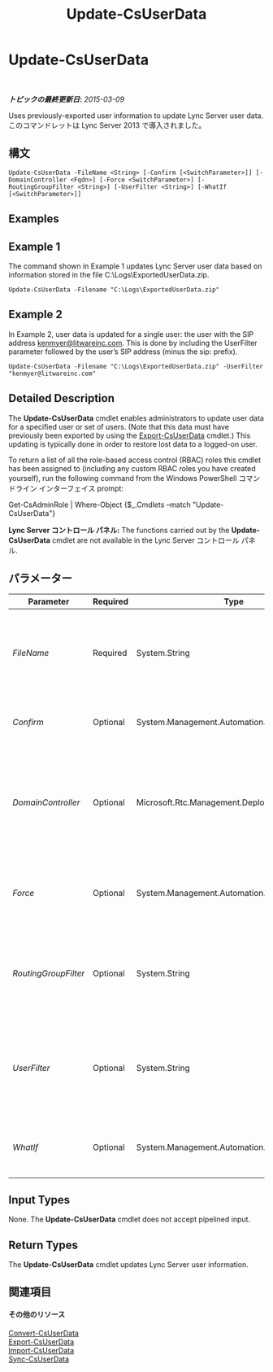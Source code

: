 ﻿---
title: Update-CsUserData
TOCTitle: Update-CsUserData
ms:assetid: e3cb48e9-9b5e-4c73-ab54-4aea16533ed8
ms:mtpsurl: https://technet.microsoft.com/ja-jp/library/JJ205358(v=OCS.15)
ms:contentKeyID: 48273858
ms.date: 05/19/2016
mtps_version: v=OCS.15
ms.translationtype: HT
---

# Update-CsUserData

 

_**トピックの最終更新日:** 2015-03-09_

Uses previously-exported user information to update Lync Server user data. このコマンドレットは Lync Server 2013 で導入されました。

## 構文

    Update-CsUserData -FileName <String> [-Confirm [<SwitchParameter>]] [-DomainController <Fqdn>] [-Force <SwitchParameter>] [-RoutingGroupFilter <String>] [-UserFilter <String>] [-WhatIf [<SwitchParameter>]]

## Examples

## Example 1

The command shown in Example 1 updates Lync Server user data based on information stored in the file C:\\Logs\\ExportedUserData.zip.

    Update-CsUserData -Filename "C:\Logs\ExportedUserData.zip"

## Example 2

In Example 2, user data is updated for a single user: the user with the SIP address kenmyer@litwareinc.com. This is done by including the UserFilter parameter followed by the user’s SIP address (minus the sip: prefix).

    Update-CsUserData -Filename "C:\Logs\ExportedUserData.zip" -UserFilter "kenmyer@litwareinc.com"

## Detailed Description

The **Update-CsUserData** cmdlet enables administrators to update user data for a specified user or set of users. (Note that this data must have previously been exported by using the [Export-CsUserData](export-csuserdata.md) cmdlet.) This updating is typically done in order to restore lost data to a logged-on user.

To return a list of all the role-based access control (RBAC) roles this cmdlet has been assigned to (including any custom RBAC roles you have created yourself), run the following command from the Windows PowerShell コマンドライン インターフェイス prompt:

Get-CsAdminRole | Where-Object {$\_.Cmdlets –match "Update-CsUserData"}

**Lync Server コントロール パネル:** The functions carried out by the **Update-CsUserData** cmdlet are not available in the Lync Server コントロール パネル.

## パラメーター


<table>
<colgroup>
<col style="width: 25%" />
<col style="width: 25%" />
<col style="width: 25%" />
<col style="width: 25%" />
</colgroup>
<thead>
<tr class="header">
<th>Parameter</th>
<th>Required</th>
<th>Type</th>
<th>Description</th>
</tr>
</thead>
<tbody>
<tr class="odd">
<td><p><em>FileName</em></p></td>
<td><p>Required</p></td>
<td><p>System.String</p></td>
<td><p>Full path to the .ZIP file or .XML file containing the user data to be updated. For example:</p>
<p>-FileName “C:\Data\Lync2010.zip&quot;</p></td>
</tr>
<tr class="even">
<td><p><em>Confirm</em></p></td>
<td><p>Optional</p></td>
<td><p>System.Management.Automation.SwitchParameter</p></td>
<td><p>Prompts you for confirmation before executing the command.</p></td>
</tr>
<tr class="odd">
<td><p><em>DomainController</em></p></td>
<td><p>Optional</p></td>
<td><p>Microsoft.Rtc.Management.Deploy.Fqdn</p></td>
<td><p>Enables administrators to specify the FQDN of the domain controller to be used when running the <strong>Update-CsUserData</strong> cmdlet. If not specified, the cmdlet will use the first available domain controller.</p></td>
</tr>
<tr class="even">
<td><p><em>Force</em></p></td>
<td><p>Optional</p></td>
<td><p>System.Management.Automation.SwitchParameter</p></td>
<td><p>Suppresses the display of any non-fatal error message that might occur when running the command.</p></td>
</tr>
<tr class="odd">
<td><p><em>RoutingGroupFilter</em></p></td>
<td><p>Optional</p></td>
<td><p>System.String</p></td>
<td><p>Enables you to update data only for the specified routing groups. Routing groups are used to indicate the Front End server that users register with.</p></td>
</tr>
<tr class="even">
<td><p><em>UserFilter</em></p></td>
<td><p>Optional</p></td>
<td><p>System.String</p></td>
<td><p>Enables you to update data for a single user. That user specified by using his or her SIP address, minus the sip: prefix. For example:</p>
<p>-UserFilter &quot;kenmyer@litwareinc.com&quot;</p></td>
</tr>
<tr class="odd">
<td><p><em>WhatIf</em></p></td>
<td><p>Optional</p></td>
<td><p>System.Management.Automation.SwitchParameter</p></td>
<td><p>Describes what would happen if you executed the command without actually executing the command.</p></td>
</tr>
</tbody>
</table>


## Input Types

None. The **Update-CsUserData** cmdlet does not accept pipelined input.

## Return Types

The **Update-CsUserData** cmdlet updates Lync Server user information.

## 関連項目

#### その他のリソース

[Convert-CsUserData](convert-csuserdata.md)  
[Export-CsUserData](export-csuserdata.md)  
[Import-CsUserData](import-csuserdata.md)  
[Sync-CsUserData](sync-csuserdata.md)

